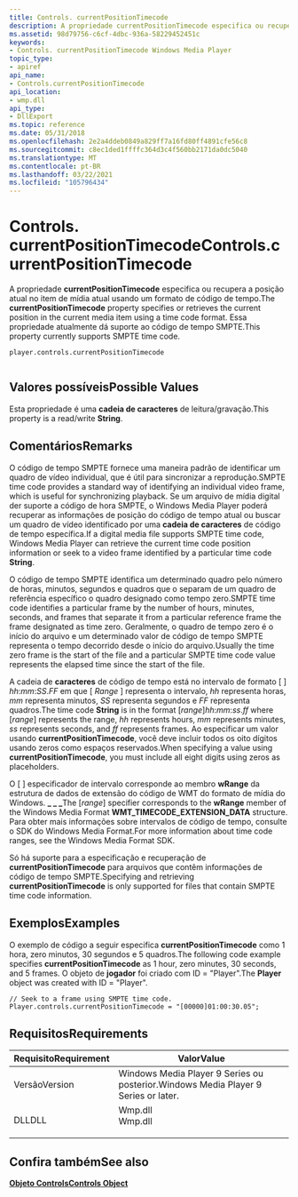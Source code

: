 ```yaml
---
title: Controls. currentPositionTimecode
description: A propriedade currentPositionTimecode especifica ou recupera a posição atual no item de mídia atual usando um formato de código de tempo. Essa propriedade atualmente dá suporte ao código de tempo SMPTE.
ms.assetid: 98d79756-c6cf-4dbc-936a-58229452451c
keywords:
- Controls. currentPositionTimecode Windows Media Player
topic_type:
- apiref
api_name:
- Controls.currentPositionTimecode
api_location:
- wmp.dll
api_type:
- DllExport
ms.topic: reference
ms.date: 05/31/2018
ms.openlocfilehash: 2e2a4ddeb0849a829ff7a16fd80ff4891cfe56c8
ms.sourcegitcommit: c8ec1ded1ffffc364d3c4f560bb2171da0dc5040
ms.translationtype: MT
ms.contentlocale: pt-BR
ms.lasthandoff: 03/22/2021
ms.locfileid: "105796434"
---
```

# <a name="controlscurrentpositiontimecode"></a><span data-ttu-id="4de88-105">Controls. currentPositionTimecode</span><span class="sxs-lookup"><span data-stu-id="4de88-105">Controls.currentPositionTimecode</span></span>

<span data-ttu-id="4de88-106">A propriedade **currentPositionTimecode** especifica ou recupera a posição atual no item de mídia atual usando um formato de código de tempo.</span><span class="sxs-lookup"><span data-stu-id="4de88-106">The **currentPositionTimecode** property specifies or retrieves the current position in the current media item using a time code format.</span></span> <span data-ttu-id="4de88-107">Essa propriedade atualmente dá suporte ao código de tempo SMPTE.</span><span class="sxs-lookup"><span data-stu-id="4de88-107">This property currently supports SMPTE time code.</span></span>

``` syntax
player.controls.currentPositionTimecode
      
```

## <a name="possible-values"></a><span data-ttu-id="4de88-108">Valores possíveis</span><span class="sxs-lookup"><span data-stu-id="4de88-108">Possible Values</span></span>

<span data-ttu-id="4de88-109">Esta propriedade é uma **cadeia de caracteres** de leitura/gravação.</span><span class="sxs-lookup"><span data-stu-id="4de88-109">This property is a read/write **String**.</span></span>

## <a name="remarks"></a><span data-ttu-id="4de88-110">Comentários</span><span class="sxs-lookup"><span data-stu-id="4de88-110">Remarks</span></span>

<span data-ttu-id="4de88-111">O código de tempo SMPTE fornece uma maneira padrão de identificar um quadro de vídeo individual, que é útil para sincronizar a reprodução.</span><span class="sxs-lookup"><span data-stu-id="4de88-111">SMPTE time code provides a standard way of identifying an individual video frame, which is useful for synchronizing playback.</span></span> <span data-ttu-id="4de88-112">Se um arquivo de mídia digital der suporte a código de hora SMPTE, o Windows Media Player poderá recuperar as informações de posição do código de tempo atual ou buscar um quadro de vídeo identificado por uma **cadeia de caracteres** de código de tempo específica.</span><span class="sxs-lookup"><span data-stu-id="4de88-112">If a digital media file supports SMPTE time code, Windows Media Player can retrieve the current time code position information or seek to a video frame identified by a particular time code **String**.</span></span>

<span data-ttu-id="4de88-113">O código de tempo SMPTE identifica um determinado quadro pelo número de horas, minutos, segundos e quadros que o separam de um quadro de referência específico o quadro designado como tempo zero.</span><span class="sxs-lookup"><span data-stu-id="4de88-113">SMPTE time code identifies a particular frame by the number of hours, minutes, seconds, and frames that separate it from a particular reference frame the frame designated as time zero.</span></span> <span data-ttu-id="4de88-114">Geralmente, o quadro de tempo zero é o início do arquivo e um determinado valor de código de tempo SMPTE representa o tempo decorrido desde o início do arquivo.</span><span class="sxs-lookup"><span data-stu-id="4de88-114">Usually the time zero frame is the start of the file and a particular SMPTE time code value represents the elapsed time since the start of the file.</span></span>

<span data-ttu-id="4de88-115">A cadeia de **caracteres** de código de tempo está no intervalo de formato \[  \] *hh*:*mm*:*SS*.*FF* em que \[ *Range* \] representa o intervalo, *hh* representa horas, *mm* representa minutos, *SS* representa segundos e *FF* representa quadros.</span><span class="sxs-lookup"><span data-stu-id="4de88-115">The time code **String** is in the format \[*range*\]*hh*:*mm*:*ss*.*ff* where \[*range*\] represents the range, *hh* represents hours, *mm* represents minutes, *ss* represents seconds, and *ff* represents frames.</span></span> <span data-ttu-id="4de88-116">Ao especificar um valor usando **currentPositionTimecode**, você deve incluir todos os oito dígitos usando zeros como espaços reservados.</span><span class="sxs-lookup"><span data-stu-id="4de88-116">When specifying a value using **currentPositionTimecode**, you must include all eight digits using zeros as placeholders.</span></span>

<span data-ttu-id="4de88-117">O \[  \] especificador de intervalo corresponde ao membro **wRange** da estrutura de dados de extensão do código de WMT do formato de mídia do Windows. **\_ \_ \_**</span><span class="sxs-lookup"><span data-stu-id="4de88-117">The \[*range*\] specifier corresponds to the **wRange** member of the Windows Media Format **WMT\_TIMECODE\_EXTENSION\_DATA** structure.</span></span> <span data-ttu-id="4de88-118">Para obter mais informações sobre intervalos de código de tempo, consulte o SDK do Windows Media Format.</span><span class="sxs-lookup"><span data-stu-id="4de88-118">For more information about time code ranges, see the Windows Media Format SDK.</span></span>

<span data-ttu-id="4de88-119">Só há suporte para a especificação e recuperação de **currentPositionTimecode** para arquivos que contêm informações de código de tempo SMPTE.</span><span class="sxs-lookup"><span data-stu-id="4de88-119">Specifying and retrieving **currentPositionTimecode** is only supported for files that contain SMPTE time code information.</span></span>

## <a name="examples"></a><span data-ttu-id="4de88-120">Exemplos</span><span class="sxs-lookup"><span data-stu-id="4de88-120">Examples</span></span>

<span data-ttu-id="4de88-121">O exemplo de código a seguir especifica **currentPositionTimecode** como 1 hora, zero minutos, 30 segundos e 5 quadros.</span><span class="sxs-lookup"><span data-stu-id="4de88-121">The following code example specifies **currentPositionTimecode** as 1 hour, zero minutes, 30 seconds, and 5 frames.</span></span> <span data-ttu-id="4de88-122">O objeto de **jogador** foi criado com ID = "Player".</span><span class="sxs-lookup"><span data-stu-id="4de88-122">The **Player** object was created with ID = "Player".</span></span>


```
// Seek to a frame using SMPTE time code.
Player.controls.currentPositionTimecode = "[00000]01:00:30.05";

```



## <a name="requirements"></a><span data-ttu-id="4de88-123">Requisitos</span><span class="sxs-lookup"><span data-stu-id="4de88-123">Requirements</span></span>



| <span data-ttu-id="4de88-124">Requisito</span><span class="sxs-lookup"><span data-stu-id="4de88-124">Requirement</span></span> | <span data-ttu-id="4de88-125">Valor</span><span class="sxs-lookup"><span data-stu-id="4de88-125">Value</span></span> |
|--------------------|------------------------------------------------------------------------------------|
| <span data-ttu-id="4de88-126">Versão</span><span class="sxs-lookup"><span data-stu-id="4de88-126">Version</span></span><br/> | <span data-ttu-id="4de88-127">Windows Media Player 9 Series ou posterior.</span><span class="sxs-lookup"><span data-stu-id="4de88-127">Windows Media Player 9 Series or later.</span></span><br/>                                 |
| <span data-ttu-id="4de88-128">DLL</span><span class="sxs-lookup"><span data-stu-id="4de88-128">DLL</span></span><br/>     | <dl> <span data-ttu-id="4de88-129"><dt>Wmp.dll</dt></span><span class="sxs-lookup"><span data-stu-id="4de88-129"><dt>Wmp.dll</dt></span></span> </dl> |



## <a name="see-also"></a><span data-ttu-id="4de88-130">Confira também</span><span class="sxs-lookup"><span data-stu-id="4de88-130">See also</span></span>

<dl> <dt>

[<span data-ttu-id="4de88-131">**Objeto Controls**</span><span class="sxs-lookup"><span data-stu-id="4de88-131">**Controls Object**</span></span>](controls-object.md)
</dt> </dl>

 

 





